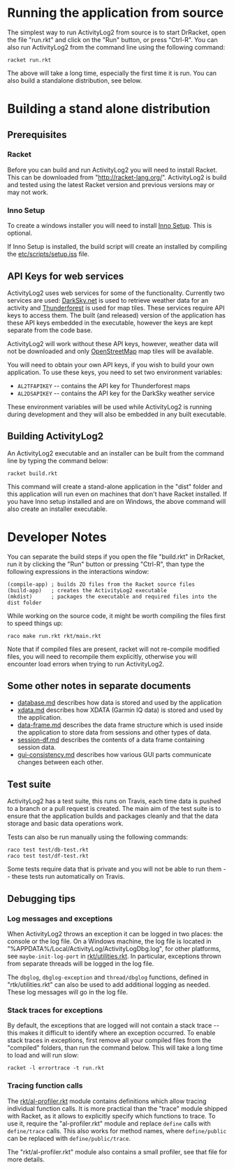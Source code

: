 # Running the application from source

The simplest way to run ActivityLog2 from source is to start DrRacket, open
the file "run.rkt" and click on the "Run" button, or press "Ctrl-R". You can
also run ActivityLog2 from the command line using the following command:

    racket run.rkt

The above will take a long time, especially the first time it is run.  You can
also build a standalone distribution, see below.

# Building a stand alone distribution

## Prerequisites

### Racket

Before you can build and run ActivityLog2 you will need to install Racket.
This can be downloaded from "http://racket-lang.org/".  ActivityLog2 is build
and tested using the latest Racket version and previous versions may or may
not work.

### Inno Setup

To create a windows installer you will need to install [Inno
Setup](http://www.jrsoftware.org/isinfo.php).  This is optional.

If Inno Setup is installed, the build script will create an installed by
compiling the [etc/scripts/setup.iss](../etc/scripts/setup.iss) file.

## API Keys for web services

ActivityLog2 uses web services for some of the functionality.  Currently two
services are used: [DarkSky.net](https://www.darksky.com/) is used to retrieve
weather data for an activity and [Thunderforest](http://thunderforest.com/) is
used for map tiles.  These services require API keys to access them.  The
built (and released) version of the application has these API keys embedded in
the executable, however the keys are kept separate from the code base.

ActivityLog2 will work without these API keys, however, weather data will not
be downloaded and only [OpenStreetMap](http://www.openstreetmap.org/) map
tiles will be available.

You will need to obtain your own API keys, if you wish to build your own
application.  To use these keys, you need to set two environment variables:

* `AL2TFAPIKEY` -- contains the API key for Thunderforest maps
* `AL2DSAPIKEY` -- contains the API key for the DarkSky weather service

These environment variables will be used while ActivityLog2 is running during
development and they will also be embedded in any built executable.

## Building ActivityLog2

An ActivityLog2 executable and an installer can be built from the command line
by typing the command below:

    racket build.rkt

This command will create a stand-alone application in the "dist" folder and
this application will run even on machines that don't have Racket installed.
If you have Inno setup installed and are on Windows, the above command will
also create an installer executable.

# Developer Notes

You can separate the build steps if you open the file "build.rkt" in DrRacket,
run it by clicking the "Run" button or pressing "Ctrl-R", than type the
following expressions in the interactions window:

    (compile-app) ; builds ZO files from the Racket source files
    (build-app)   ; creates the ActivityLog2 executable
    (mkdist)      ; packages the executable and required files into the dist folder

While working on the source code, it might be worth compiling the files first
to speed things up:

    raco make run.rkt rkt/main.rkt

Note that if compiled files are present, racket will not re-compile modified
files, you will need to recompile them explicitly, otherwise you will
encounter load errors when trying to run ActivityLog2.

## Some other notes in separate documents

* [database.md](./database.md) describes how data is stored and used by the
  application
* [xdata.md](./xdata.md) describes how XDATA (Garmin IQ data) is stored and
  used by the application.
* [data-frame.md](./data-frame.md) describes the data frame structure which is
  used inside the application to store data from sessions and other types of
  data.
* [session-df.md](./session-df.md) describes the contents of a data frame
  containing session data.
* [gui-consistency.md](./gui-consistency.md) describes how various GUI parts
  communicate changes between each other.

## Test suite

ActivityLog2 has a test suite, this runs on Travis, each time data is pushed
to a branch or a pull request is created.  The main aim of the test suite is
to ensure that the application builds and packages cleanly and that the data
storage and basic data operations work.

Tests can also be run manually using the following commands:

    raco test test/db-test.rkt
    raco test test/df-test.rkt

Some tests require data that is private and you will not be able to run them
-- these tests run automatically on Travis.

## Debugging tips

### Log messages and exceptions

When ActivityLog2 throws an exception it can be logged in two places: the
console or the log file.  On a Windows machine, the log file is located in
"%APPDATA%/Local/ActivityLog/ActivityLogDbg.log", for other platforms, see
`maybe-init-log-port` in [rkt/utilities.rkt](../rkt/utilities.rkt).  In
particular, exceptions thrown from separate threads will be logged in the log
file.

The `dbglog`, `dbglog-exception` and `thread/dbglog` functions, defined in
"rtk/utilities.rkt" can also be used to add additional logging as needed.
These log messages will go in the log file.

### Stack traces for exceptions

By default, the exceptions that are logged will not contain a stack trace --
this makes it difficult to identify where an exception occurred.  To enable
stack traces in exceptions, first remove all your compiled files from the
"compiled" folders, than run the command below.  This will take a long time to
load and will run slow:

    racket -l errortrace -t run.rkt

### Tracing function calls

The [rkt/al-profiler.rkt](../rkt/al-profiler.rkt) module contains definitions
which allow tracing individual function calls.  It is more practical than the
"trace" module shipped with Racket, as it allows to explicitly specify which
functions to trace.  To use it, require the "al-profiler.rkt" module and
replace `define` calls with `define/trace` calls.  This also works for method
names, where `define/public` can be replaced with `define/public/trace`.

The "rkt/al-profiler.rkt" module also contains a small profiler, see that file
for more details.
